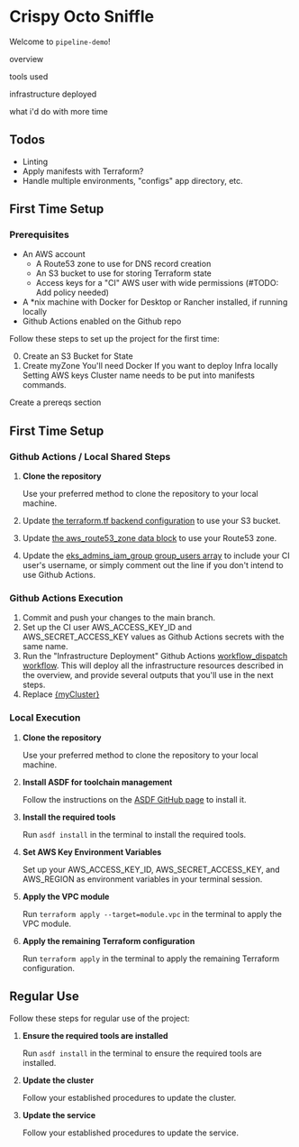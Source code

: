 # Crispy Octo Sniffle

Welcome to `pipeline-demo`!

overview

tools used

infrastructure deployed

what i'd do with more time

## Todos

- Linting
- Apply manifests with Terraform? 
- Handle multiple environments, "configs" app directory, etc. 

## First Time Setup

### Prerequisites

- An AWS account
   - A Route53 zone to use for DNS record creation
   - An S3 bucket to use for storing Terraform state
   - Access keys for a "CI" AWS user with wide permissions (#TODO: Add policy needed)
- A *nix machine with Docker for Desktop or Rancher installed, if running locally
- Github Actions enabled on the Github repo 

Follow these steps to set up the project for the first time:

0. Create an S3 Bucket for State
00. Create myZone 
You'll need Docker
If you want to deploy Infra locally
Setting AWS keys
Cluster name needs to be put into manifests commands.

Create a prereqs section

## First Time Setup

### Github Actions / Local Shared Steps

1. **Clone the repository**

   Use your preferred method to clone the repository to your local machine.
2. Update [the terraform.tf backend configuration](./packages/infrastructure/terraform.tf#L6) to use your S3 bucket.
3. Update [the aws_route53_zone data block](./packages/infrastructure/ingress.tf#L101) to use your Route53 zone.
4. Update the [eks_admins_iam_group group_users array](./packages/infrastructure/main.tf#L206) to include your CI user's username, or simply comment out the line if you don't intend to use Github Actions. 


### Github Actions Execution

1. Commit and push your changes to the main branch.
2. Set up the CI user AWS_ACCESS_KEY_ID and AWS_SECRET_ACCESS_KEY values as Github Actions secrets with the same name.
3. Run the "Infrastructure Deployment" Github Actions [workflow_dispatch workflow](https://docs.github.com/en/actions/using-workflows/manually-running-a-workflow). This will deploy all the infrastructure resources described in the overview, and provide several outputs that you'll use in the next steps. 
4. Replace [{myCluster}](./packages/manifests/project.json#L206)

### Local Execution

1. **Clone the repository**

   Use your preferred method to clone the repository to your local machine.

2. **Install ASDF for toolchain management**

   Follow the instructions on the [ASDF GitHub page](https://github.com/asdf-vm/asdf) to install it.

3. **Install the required tools**

   Run `asdf install` in the terminal to install the required tools.

4. **Set AWS Key Environment Variables**

    Set up your AWS_ACCESS_KEY_ID, AWS_SECRET_ACCESS_KEY, and AWS_REGION as environment variables in your terminal session.

4. **Apply the VPC module**

   Run `terraform apply --target=module.vpc` in the terminal to apply the VPC module.

5. **Apply the remaining Terraform configuration**

   Run `terraform apply` in the terminal to apply the remaining Terraform configuration.

## Regular Use

Follow these steps for regular use of the project:

1. **Ensure the required tools are installed**

   Run `asdf install` in the terminal to ensure the required tools are installed.

2. **Update the cluster**

   Follow your established procedures to update the cluster.

3. **Update the service**

   Follow your established procedures to update the service.